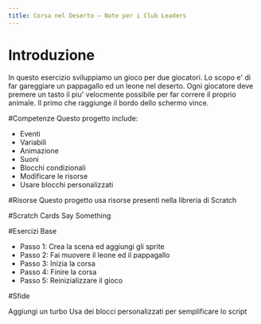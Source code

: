 ```yaml
---
title: Corsa nel Deserto — Note per i Club Leaders                  
---
```


# Introduzione
In questo esercizio sviluppiamo un gioco per due giocatori. Lo scopo e' di far gareggiare un pappagallo ed un leone nel deserto. Ogni giocatore deve premere un tasto il piu' velocmente possibile per far correre il proprio animale. Il primo che raggiunge il bordo dello schermo vince.

#Competenze
Questo progetto include:

* Eventi
* Variabili
* Animazione
* Suoni
* Blocchi condizionali
* Modificare le risorse
* Usare blocchi personalizzati

#Risorse
Questo progetto usa risorse presenti nella libreria di Scratch

#Scratch Cards
Say Something

#Esercizi Base

* Passo 1: Crea la scena ed aggiungi gli sprite 
* Passo 2: Fai muovere il leone ed il pappagallo 
* Passo 3: Inizia la corsa
* Passo 4: Finire la corsa
* Passo 5: Reinizializzare il gioco

#Sfide

Aggiungi un turbo
Usa dei blocci personalizzati per semplificare lo script